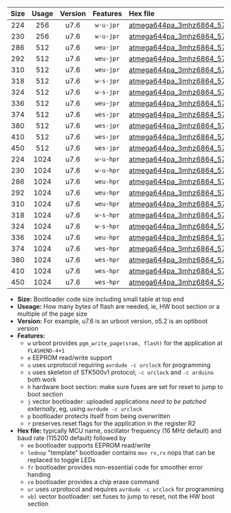 |Size|Usage|Version|Features|Hex file|
|:-:|:-:|:-:|:-:|:--|
|224|256|u7.6|`w-u-jpr`|[atmega644pa_3mhz6864_57600bps_ur_vbl.hex](https://raw.githubusercontent.com/stefanrueger/urboot/main//atmega644pa_3mhz6864_57600bps_ur_vbl.hex)|
|230|256|u7.6|`w-u-jpr`|[atmega644pa_3mhz6864_57600bps_lednop_ur_vbl.hex](https://raw.githubusercontent.com/stefanrueger/urboot/main//atmega644pa_3mhz6864_57600bps_lednop_ur_vbl.hex)|
|286|512|u7.6|`weu-jpr`|[atmega644pa_3mhz6864_57600bps_ee_ur_vbl.hex](https://raw.githubusercontent.com/stefanrueger/urboot/main//atmega644pa_3mhz6864_57600bps_ee_ur_vbl.hex)|
|292|512|u7.6|`weu-jpr`|[atmega644pa_3mhz6864_57600bps_ee_lednop_ur_vbl.hex](https://raw.githubusercontent.com/stefanrueger/urboot/main//atmega644pa_3mhz6864_57600bps_ee_lednop_ur_vbl.hex)|
|310|512|u7.6|`weu-jpr`|[atmega644pa_3mhz6864_57600bps_ee_lednop_fr_ur_vbl.hex](https://raw.githubusercontent.com/stefanrueger/urboot/main//atmega644pa_3mhz6864_57600bps_ee_lednop_fr_ur_vbl.hex)|
|318|512|u7.6|`w-s-jpr`|[atmega644pa_3mhz6864_57600bps_vbl.hex](https://raw.githubusercontent.com/stefanrueger/urboot/main//atmega644pa_3mhz6864_57600bps_vbl.hex)|
|324|512|u7.6|`w-s-jpr`|[atmega644pa_3mhz6864_57600bps_lednop_vbl.hex](https://raw.githubusercontent.com/stefanrueger/urboot/main//atmega644pa_3mhz6864_57600bps_lednop_vbl.hex)|
|336|512|u7.6|`weu-jpr`|[atmega644pa_3mhz6864_57600bps_ee_lednop_fr_ce_ur_vbl.hex](https://raw.githubusercontent.com/stefanrueger/urboot/main//atmega644pa_3mhz6864_57600bps_ee_lednop_fr_ce_ur_vbl.hex)|
|374|512|u7.6|`wes-jpr`|[atmega644pa_3mhz6864_57600bps_ee_vbl.hex](https://raw.githubusercontent.com/stefanrueger/urboot/main//atmega644pa_3mhz6864_57600bps_ee_vbl.hex)|
|380|512|u7.6|`wes-jpr`|[atmega644pa_3mhz6864_57600bps_ee_lednop_vbl.hex](https://raw.githubusercontent.com/stefanrueger/urboot/main//atmega644pa_3mhz6864_57600bps_ee_lednop_vbl.hex)|
|410|512|u7.6|`wes-jpr`|[atmega644pa_3mhz6864_57600bps_ee_lednop_fr_vbl.hex](https://raw.githubusercontent.com/stefanrueger/urboot/main//atmega644pa_3mhz6864_57600bps_ee_lednop_fr_vbl.hex)|
|450|512|u7.6|`wes-jpr`|[atmega644pa_3mhz6864_57600bps_ee_lednop_fr_ce_vbl.hex](https://raw.githubusercontent.com/stefanrueger/urboot/main//atmega644pa_3mhz6864_57600bps_ee_lednop_fr_ce_vbl.hex)|
|224|1024|u7.6|`w-u-hpr`|[atmega644pa_3mhz6864_57600bps_ur.hex](https://raw.githubusercontent.com/stefanrueger/urboot/main//atmega644pa_3mhz6864_57600bps_ur.hex)|
|230|1024|u7.6|`w-u-hpr`|[atmega644pa_3mhz6864_57600bps_lednop_ur.hex](https://raw.githubusercontent.com/stefanrueger/urboot/main//atmega644pa_3mhz6864_57600bps_lednop_ur.hex)|
|286|1024|u7.6|`weu-hpr`|[atmega644pa_3mhz6864_57600bps_ee_ur.hex](https://raw.githubusercontent.com/stefanrueger/urboot/main//atmega644pa_3mhz6864_57600bps_ee_ur.hex)|
|292|1024|u7.6|`weu-hpr`|[atmega644pa_3mhz6864_57600bps_ee_lednop_ur.hex](https://raw.githubusercontent.com/stefanrueger/urboot/main//atmega644pa_3mhz6864_57600bps_ee_lednop_ur.hex)|
|310|1024|u7.6|`weu-hpr`|[atmega644pa_3mhz6864_57600bps_ee_lednop_fr_ur.hex](https://raw.githubusercontent.com/stefanrueger/urboot/main//atmega644pa_3mhz6864_57600bps_ee_lednop_fr_ur.hex)|
|318|1024|u7.6|`w-s-hpr`|[atmega644pa_3mhz6864_57600bps.hex](https://raw.githubusercontent.com/stefanrueger/urboot/main//atmega644pa_3mhz6864_57600bps.hex)|
|324|1024|u7.6|`w-s-hpr`|[atmega644pa_3mhz6864_57600bps_lednop.hex](https://raw.githubusercontent.com/stefanrueger/urboot/main//atmega644pa_3mhz6864_57600bps_lednop.hex)|
|336|1024|u7.6|`weu-hpr`|[atmega644pa_3mhz6864_57600bps_ee_lednop_fr_ce_ur.hex](https://raw.githubusercontent.com/stefanrueger/urboot/main//atmega644pa_3mhz6864_57600bps_ee_lednop_fr_ce_ur.hex)|
|374|1024|u7.6|`wes-hpr`|[atmega644pa_3mhz6864_57600bps_ee.hex](https://raw.githubusercontent.com/stefanrueger/urboot/main//atmega644pa_3mhz6864_57600bps_ee.hex)|
|380|1024|u7.6|`wes-hpr`|[atmega644pa_3mhz6864_57600bps_ee_lednop.hex](https://raw.githubusercontent.com/stefanrueger/urboot/main//atmega644pa_3mhz6864_57600bps_ee_lednop.hex)|
|410|1024|u7.6|`wes-hpr`|[atmega644pa_3mhz6864_57600bps_ee_lednop_fr.hex](https://raw.githubusercontent.com/stefanrueger/urboot/main//atmega644pa_3mhz6864_57600bps_ee_lednop_fr.hex)|
|450|1024|u7.6|`wes-hpr`|[atmega644pa_3mhz6864_57600bps_ee_lednop_fr_ce.hex](https://raw.githubusercontent.com/stefanrueger/urboot/main//atmega644pa_3mhz6864_57600bps_ee_lednop_fr_ce.hex)|

- **Size:** Bootloader code size including small table at top end
- **Useage:** How many bytes of flash are needed, ie, HW boot section or a multiple of the page size
- **Version:** For example, u7.6 is an urboot version, o5.2 is an optiboot version
- **Features:**
  + `w` urboot provides `pgm_write_page(sram, flash)` for the application at `FLASHEND-4+1`
  + `e` EEPROM read/write support
  + `u` uses urprotocol requiring `avrdude -c urclock` for programming
  + `s` uses skeleton of STK500v1 protocol; `-c urclock` and `-c arduino` both work
  + `h` hardware boot section: make sure fuses are set for reset to jump to boot section
  + `j` vector bootloader: uploaded applications *need to be patched externally*, eg, using `avrdude -c urclock`
  + `p` bootloader protects itself from being overwritten
  + `r` preserves reset flags for the application in the register R2
- **Hex file:** typically MCU name, oscillator frequency (16 MHz default) and baud rate (115200 default) followed by
  + `ee` bootloader supports EEPROM read/write
  + `lednop` "template" bootloader contains `mov rx,rx` nops that can be replaced to toggle LEDs
  + `fr` bootloader provides non-essential code for smoother error handing
  + `ce` bootloader provides a chip erase command
  + `ur` uses urprotocol and requires `avrdude -c urclock` for programming
  + `vbl` vector bootloader: set fuses to jump to reset, not the HW boot section
